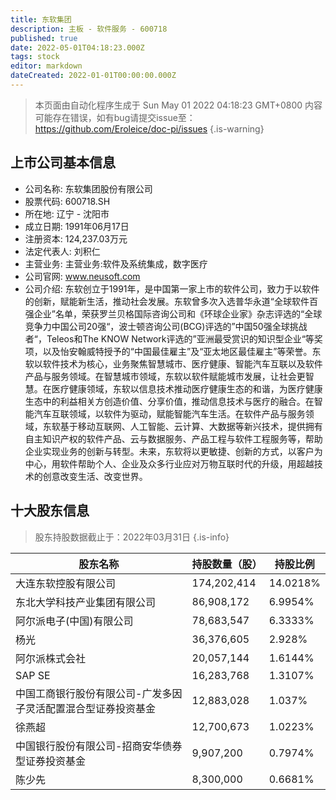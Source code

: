 ```yaml
---
title: 东软集团
description: 主板 - 软件服务 - 600718
published: true
date: 2022-05-01T04:18:23.000Z
tags: stock
editor: markdown
dateCreated: 2022-01-01T00:00:00.000Z
---
```


> 本页面由自动化程序生成于 Sun May 01 2022 04:18:23 GMT+0800
> 内容可能存在错误，如有bug请提交issue至：https://github.com/Eroleice/doc-pi/issues
{.is-warning}

## 上市公司基本信息
- 公司名称: 东软集团股份有限公司
- 股票代码: 600718.SH
- 所在地: 辽宁 - 沈阳市
- 成立日期: 1991年06月17日
- 注册资本: 124,237.03万元
- 法定代表人: 刘积仁
- 主营业务: 主营业务:软件及系统集成，数字医疗
- 公司官网: www.neusoft.com
- 公司介绍: 东软创立于1991年，是中国第一家上市的软件公司，致力于以软件的创新，赋能新生活，推动社会发展。东软曾多次入选普华永道“全球软件百强企业”名单，荣获罗兰贝格国际咨询公司和《环球企业家》杂志评选的“全球竞争力中国公司20强“，波士顿咨询公司(BCG)评选的”中国50强全球挑战者“，Teleos和The KNOW Network评选的”亚洲最受赏识的知识型企业“等奖项，以及怡安翰威特授予的“中国最佳雇主”及“亚太地区最佳雇主”等荣誉。东软以软件技术为核心，业务聚焦智慧城市、医疗健康、智能汽车互联以及软件产品与服务领域。在智慧城市领域，东软以软件赋能城市发展，让社会更智慧。在医疗健康领域，东软以信息技术推动医疗健康生态的和谐，为医疗健康生态中的利益相关方创造价值、分享价值，推动信息技术与医疗的融合。在智能汽车互联领域，以软件为驱动，赋能智能汽车生活。在软件产品与服务领域，东软基于移动互联网、人工智能、云计算、大数据等新兴技术，提供拥有自主知识产权的软件产品、云与数据服务、产品工程与软件工程服务等，帮助企业实现业务的创新与转型。未来，东软将以更敏捷、创新的方式，以客户为中心，用软件帮助个人、企业及众多行业应对万物互联时代的升级，用超越技术的创意改变生活、改变世界。


## 十大股东信息
> 股东持股数据截止于：2022年03月31日
{.is-info}

| 股东名称 | 持股数量（股） | 持股比例 |
| --- | --- | --- |
| 大连东软控股有限公司 | 174,202,414 | 14.0218% |
| 东北大学科技产业集团有限公司 | 86,908,172 | 6.9954% |
| 阿尔派电子(中国)有限公司 | 78,683,547 | 6.3333% |
| 杨光 | 36,376,605 | 2.928% |
| 阿尔派株式会社 | 20,057,144 | 1.6144% |
| SAP SE | 16,283,768 | 1.3107% |
| 中国工商银行股份有限公司-广发多因子灵活配置混合型证券投资基金 | 12,883,028 | 1.037% |
| 徐燕超 | 12,700,673 | 1.0223% |
| 中国银行股份有限公司-招商安华债券型证券投资基金 | 9,907,200 | 0.7974% |
| 陈少先 | 8,300,000 | 0.6681% |




